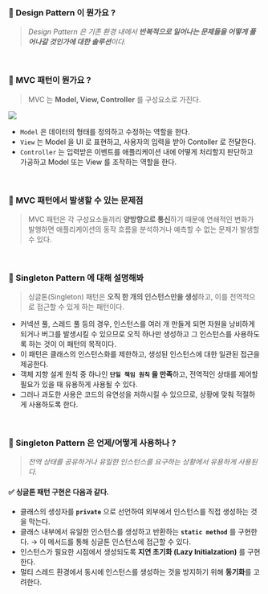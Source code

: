 ### 🔎 Design Pattern 이 뭔가요 ?
> _Design Pattern 은 기존 환경 내에서 **반복적으로 일어나는 문제들을 어떻게 풀어나갈 것인가에 대한 솔루션**이다._

<br>

### 🔎 MVC 패턴이 뭔가요 ?
> MVC 는 **Model, View, Controller** 를 구성요소로 가진다.

![](https://velog.velcdn.com/images/leeseunghee00/post/d7a6316e-848c-4d0e-bdea-05dc466cc121/image.png)

- `Model` 은 데이터의 형태를 정의하고 수정하는 역할을 한다.
- `View` 는 Model 을 UI 로 표현하고, 사용자의 입력을 받아 Contoller 로 전달한다.
- `Controller` 는 입력받은 이벤트를 애플리케이션 내에 어떻게 처리할지 판단하고 가공하고 Model 또는 View 를 조작하는 역할을 한다.

<br>

### 🔎 MVC 패턴에서 발생할 수 있는 문제점
> MVC 패턴은 각 구성요소들끼리 **양방향으로 통신**하기 때문에 연쇄적인 변화가 발행하면 애플리케이션의 동작 흐름을 분석하거나 예측할 수 없는 문제가 발생할 수 있다.

<br>

### 🔎 Singleton Pattern 에 대해 설명해봐
> 싱글톤(Singleton) 패턴은 **오직 한 개의 인스턴스만을 생성**하고, 이를 전역적으로 접근할 수 있게 하는 패턴이다.

- 커넥션 풀, 스레드 풀 등의 경우, 인스턴스를 여러 개 만들게 되면 자원을 낭비하게 되거나 버그를 발생시킬 수 있으므로 오직 하나만 생성하고 그 인스턴스를 사용하도록 하는 것이 이 패턴의 목적이다.
- 이 패턴은 클래스의 인스턴스화를 제한하고, 생성된 인스턴스에 대한 일관된 접근을 제공한다.
- 객체 지향 설계 원칙 중 하나인 **`단일 책임 원칙` 을 만족**하고, 전역적인 상태를 제어할 필요가 있을 때 유용하게 사용될 수 있다.
- 그러나 과도한 사용은 코드의 유연성을 저하시킬 수 있으므로, 상황에 맞춰 적절하게 사용하도록 한다.

<br>

### 🔎 Singleton Pattern 은 언제/어떻게 사용하나 ?
> _전역 상태를 공유하거나 유일한 인스턴스를 요구하는 상황에서 유용하게 사용된다._

#### ✅ 싱글톤 패턴 구현은 다음과 같다.
- 클래스의 생성자를 **`private`** 으로 선언하여 외부에서 인스턴스를 직접 생성하는 것을 막는다.
- 클래스 내부에서 유일한 인스턴스를 생성하고 반환하는 **`static method`** 를 구현한다. → 이 메서드를 통해 싱글톤 인스턴스에 접근할 수 있다.
- 인스턴스가 필요한 시점에서 생성되도록 **지연 초기화 (Lazy Initialzation)** 를 구현한다.
- 멀티 스레드 환경에서 동시에 인스턴스를 생성하는 것을 방지하기 위해 **동기화**를 고려한다.


